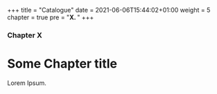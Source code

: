 +++
title = "Catalogue"
date = 2021-06-06T15:44:02+01:00
weight = 5
chapter = true
pre = "<b>X. </b>"
+++

### Chapter X

# Some Chapter title

Lorem Ipsum.